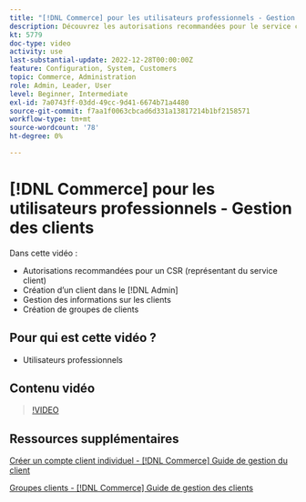 ```yaml
---
title: "[!DNL Commerce] pour les utilisateurs professionnels - Gestion des clients"
description: Découvrez les autorisations recommandées pour le service client, la création d’un client dans le  [!DNL Admin], la gestion des informations sur les clients et la création de groupes de clients.
kt: 5779
doc-type: video
activity: use
last-substantial-update: 2022-12-28T00:00:00Z
feature: Configuration, System, Customers
topic: Commerce, Administration
role: Admin, Leader, User
level: Beginner, Intermediate
exl-id: 7a0743ff-03dd-49cc-9d41-6674b71a4480
source-git-commit: f7aa1f0063cbcad6d331a13817214b1bf2158571
workflow-type: tm+mt
source-wordcount: '78'
ht-degree: 0%

---
```


# [!DNL Commerce] pour les utilisateurs professionnels - Gestion des clients

Dans cette vidéo :

- Autorisations recommandées pour un CSR (représentant du service client)
- Création d’un client dans le [!DNL Admin]
- Gestion des informations sur les clients
- Création de groupes de clients

## Pour qui est cette vidéo ?

- Utilisateurs professionnels

## Contenu vidéo

>[!VIDEO](https://video.tv.adobe.com/v/36189?quality=12&learn=on)

## Ressources supplémentaires

[Créer un compte client individuel - [!DNL Commerce] Guide de gestion du client](https://experienceleague.adobe.com/docs/commerce-admin/customers/customer-accounts/account-create.html?lang=fr)

[ Groupes clients - [!DNL Commerce] Guide de gestion des clients](https://experienceleague.adobe.com/docs/commerce-admin/customers/customers-menu/customer-groups.html?lang=fr)
